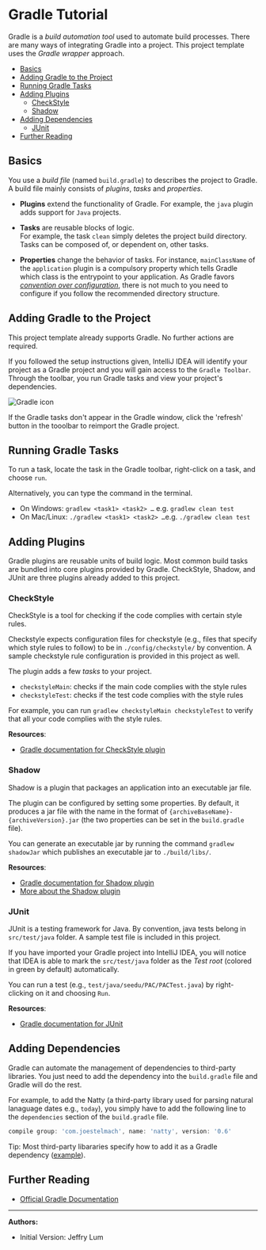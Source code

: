 # Gradle Tutorial

Gradle is a _build automation tool_ used to automate build processes.
There are many ways of integrating Gradle into a project.
This project template uses the _Gradle wrapper_ approach.

* [Basics](#basics)
* [Adding Gradle to the Project](#adding-gradle-to-the-project)
* [Running Gradle Tasks](#running-gradle-tasks)
* [Adding Plugins](#adding-plugins)
  * [CheckStyle](#checkstyle)
  * [Shadow](#shadow)
* [Adding Dependencies](#adding-dependencies)
  * [JUnit](#junit)
* [Further Reading](#further-reading)

## Basics

You use a _build file_ (named `build.gradle`) to describes the project to Gradle. 
A build file mainly consists of _plugins_, _tasks_ and _properties_. 

* **Plugins** extend the functionality of Gradle. 
For example, the `java` plugin adds support for `Java` projects.

* **Tasks** are reusable blocks of logic.  
For example, the task `clean` simply deletes the project build directory. 
Tasks can be composed of, or dependent on, other tasks. 

* **Properties** change the behavior of tasks. 
For instance, `mainClassName` of the `application` plugin is a compulsory property which tells Gradle which class is the entrypoint to your application.
As Gradle favors [_convention over configuration_](https://en.wikipedia.org/wiki/Convention_over_configuration), there is not much to you need to configure if you follow the recommended directory structure.


## Adding Gradle to the Project

This project template already supports Gradle. No further actions are required.

If you followed the setup instructions given, IntelliJ IDEA will identify your project as a Gradle project and you will gain access to the `Gradle Toolbar`.
Through the toolbar, you run Gradle tasks and view your project's dependencies.

![Gradle icon](assets/GradleIcon.png)

If the Gradle tasks don't appear in the Gradle window, click the 'refresh' button in the tooolbar to reimport the Gradle project.

## Running Gradle Tasks

To run a task, locate the task in the Gradle toolbar, right-click on a task, and choose `run`.

Alternatively, you can type the command in the terminal.

* On Windows: `gradlew <task1> <task2> …`​ e.g. `gradlew clean test`
* On Mac/Linux: `./gradlew <task1> <task2> …`​ e.g. `./gradlew clean test`


## Adding Plugins

Gradle plugins are reusable units of build logic. 
Most common build tasks are bundled into core plugins provided by Gradle. 
CheckStyle, Shadow, and JUnit are three plugins already added to this project.

### CheckStyle

CheckStyle is a tool for checking if the code complies with certain style rules.

Checkstyle expects configuration files for checkstyle (e.g., files that specify which style rules to follow) to be in `./config/checkstyle/` by convention.
A sample checkstyle rule configuration is provided in this project as well.

The plugin adds a few _tasks_ to your project.
* `checkstyleMain`: checks if the main code complies with the style rules
* `checkstyleTest`: checks if the test code complies with the style rules

For example, you can run `gradlew checkstyleMain checkstyleTest` to verify that all your code complies with the style rules.

**Resources**:
* [Gradle documentation for CheckStyle plugin](https://docs.gradle.org/current/userguide/checkstyle_plugin.html)

### Shadow

Shadow is a plugin that packages an application into an executable jar file. 

The plugin can be configured by setting some properties. 
By default, it produces a jar file with the name in the format of `{archiveBaseName}-{archiveVersion}.jar` (the two properties can be set in the `build.gradle` file).

You can generate an executable jar by running the command `gradlew shadowJar` which publishes an executable jar to `./build/libs/`.

**Resources**:
* [Gradle documentation for Shadow plugin](https://plugins.gradle.org/plugin/com.github.johnrengelman.shadow)
* [More about the Shadow plugin](https://imperceptiblethoughts.com/shadow/introduction/)


### JUnit

JUnit is a testing framework for Java. By convention, java tests belong in `src/test/java` folder. A sample test file is included in this project.

If you have imported your Gradle project into IntelliJ IDEA, you will notice that IDEA is able to mark the `src/test/java` folder as the _Test root_ (colored in green by default) automatically.

You can run a test (e.g., `test/java/seedu/PAC/PACTest.java`) by right-clicking on it and choosing `Run`.

**Resources**:
* [Gradle documentation for JUnit](https://docs.gradle.org/current/userguide/java_testing.html#using_junit5)


## Adding Dependencies

Gradle can automate the management of dependencies to third-party libraries. You just need to add the dependency into the `build.gradle` file and Gradle will do the rest.

For example, to add the Natty (a third-party library used for parsing natural lanaguage dates e.g., `today`), you simply have to add the following line to the `dependencies` section of the `build.gradle` file.
```groovy
compile group: 'com.joestelmach', name: 'natty', version: '0.6'
```

Tip: Most third-party libararies specify how to add it as a Gradle dependency ([example](https://mvnrepository.com/artifact/com.joestelmach/natty/0.6)).

## Further Reading

* [Official Gradle Documentation](https://docs.gradle.org/current/userguide/userguide.html)

----------------------------------------------------------------------------------------
**Authors:**
* Initial Version: Jeffry Lum
